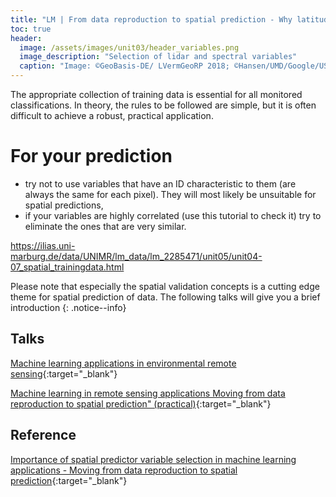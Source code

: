 ```yaml
---
title: "LM | From data reproduction to spatial prediction - Why latitude and longitude are (almost) never good predictor variables"
toc: true
header:
  image: /assets/images/unit03/header_variables.png
  image_description: "Selection of lidar and spectral variables"
  caption: "Image: ©GeoBasis-DE/ LVermGeoRP 2018; ©Hansen/UMD/Google/USGS/NASA; ©ESA - produced from ESA remote sensing data"
---
```



The appropriate collection of training data is essential for all monitored classifications. In theory, the rules to be followed are simple, but it is often difficult to achieve a robust, practical application. 
<!--more-->


# For your prediction

* try not to use variables that have an ID characteristic to them (are always the same for each pixel). They will most likely be unsuitable for spatial predictions,
* if your variables are highly correlated (use this tutorial to check it) try to eliminate the ones that are very similar.





https://ilias.uni-marburg.de/data/UNIMR/lm_data/lm_2285471/unit05/unit04-07_spatial_trainingdata.html


Please note that especially the spatial validation concepts is a cutting edge theme for spatial prediction of data. The following talks will give you a brief introduction
{: .notice--info} 

## Talks

[Machine learning applications in environmental remote sensing](https://www.youtube.com/watch?v=mkHlmYEzsVQ&list=PLXUoTpMa_9s1npXD6S9M0_2pUgnTd6cqV&index=11&t=0s){:target="_blank"}

[Machine learning in remote sensing applications Moving from data reproduction to spatial prediction" (practical)](https://htmlpreview.github.io/?https://github.com/HannaMeyer/OpenGeoHub_2019/blob/master/practice/ML_LULC.html){:target="_blank"}

## Reference
[Importance of spatial predictor variable selection in machine learning applications - Moving from data reproduction to spatial prediction](https://www.researchgate.net/publication/335819474_Importance_of_spatial_predictor_variable_selection_in_machine_learning_applications_-Moving_from_data_reproduction_to_spatial_prediction){:target="_blank"}

 

